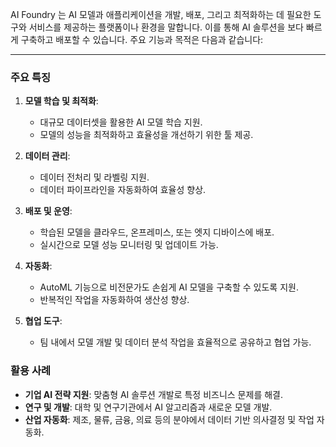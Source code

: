 AI Foundry 는 AI 모델과 애플리케이션을 개발, 배포, 그리고 최적화하는 데 필요한 도구와 서비스를 제공하는 플랫폼이나 환경을 말합니다. 이를 통해 AI 솔루션을 보다 빠르게 구축하고 배포할 수 있습니다. 주요 기능과 목적은 다음과 같습니다:

---

### 주요 특징
1. **모델 학습 및 최적화**:
   - 대규모 데이터셋을 활용한 AI 모델 학습 지원.
   - 모델의 성능을 최적화하고 효율성을 개선하기 위한 툴 제공.

2. **데이터 관리**:
   - 데이터 전처리 및 라벨링 지원.
   - 데이터 파이프라인을 자동화하여 효율성 향상.

3. **배포 및 운영**:
   - 학습된 모델을 클라우드, 온프레미스, 또는 엣지 디바이스에 배포.
   - 실시간으로 모델 성능 모니터링 및 업데이트 가능.

4. **자동화**:
   - AutoML 기능으로 비전문가도 손쉽게 AI 모델을 구축할 수 있도록 지원.
   - 반복적인 작업을 자동화하여 생산성 향상.

5. **협업 도구**:
   - 팀 내에서 모델 개발 및 데이터 분석 작업을 효율적으로 공유하고 협업 가능.

### 활용 사례
- **기업 AI 전략 지원**: 맞춤형 AI 솔루션 개발로 특정 비즈니스 문제를 해결.
- **연구 및 개발**: 대학 및 연구기관에서 AI 알고리즘과 새로운 모델 개발.
- **산업 자동화**: 제조, 물류, 금융, 의료 등의 분야에서 데이터 기반 의사결정 및 작업 자동화.
